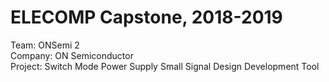 # ELECOMP Capstone, 2018-2019
Team: ONSemi 2  
Company: ON Semiconductor  
Project: Switch Mode Power Supply Small Signal Design Development Tool  
